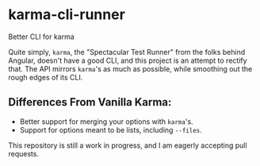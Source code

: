 # karma-cli-runner
Better CLI for karma

Quite simply, `karma`, the "Spectacular Test Runner" from the folks behind Angular, doesn't have a good CLI, and this project is an attempt to rectify that. The API mirrors `karma`'s as much as possible, while smoothing out the rough edges of its CLI.

## Differences From Vanilla Karma:
* Better support for merging your options with `karma`'s.
* Support for options meant to be lists, including `--files`.

This repository is still a work in progress, and I am eagerly accepting pull requests.
